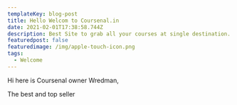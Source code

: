 ```yaml
---
templateKey: blog-post
title: Hello Welcom to Coursenal.in
date: 2021-02-01T17:38:58.744Z
description: Best Site to grab all your courses at single destination.
featuredpost: false
featuredimage: /img/apple-touch-icon.png
tags:
  - Welcome
---
```

Hi here is Coursenal owner Wredman,

The best and top seller